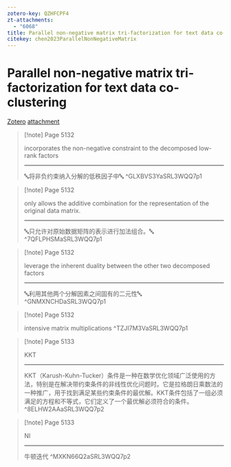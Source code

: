 ```yaml
---
zotero-key: QZHFCPF4
zt-attachments:
  - "6068"
title: Parallel non-negative matrix tri-factorization for text data co-clustering
citekey: chen2023ParallelNonNegativeMatrix
---
```

# Parallel non-negative matrix tri-factorization for text data co-clustering

[Zotero](zotero://select/library/items/QZHFCPF4) [attachment](<file:///Users/zihanwu/Zotero/storage/SRL3WQQ7/Chen%20et%20al.%20-%202023%20-%20Parallel%20non-negative%20matrix%20tri-factorization%20for%20text%20data%20co-clustering.pdf>)

> [!note] Page 5132
> 
> incorporates the non-negative constraint to the decomposed low-rank factors
> 
> ---
> 🔤将非负约束纳入分解的低秩因子中🔤
> ^GLXBVS3YaSRL3WQQ7p1

> [!note] Page 5132
> 
> only allows the additive combination for the representation of the original data matrix.
> 
> ---
> 🔤只允许对原始数据矩阵的表示进行加法组合。🔤
> ^7QFLPHSMaSRL3WQQ7p1

> [!note] Page 5132
> 
> leverage the inherent duality between the other two decomposed factors
> 
> ---
> 🔤利用其他两个分解因素之间固有的二元性🔤
> ^GNMXNCHDaSRL3WQQ7p1

> [!note] Page 5132
> 
> intensive matrix multiplications
> ^TZJI7M3VaSRL3WQQ7p1

> [!note] Page 5133
> 
> KKT
> 
> ---
> KKT（Karush-Kuhn-Tucker）条件是一种在数学优化领域广泛使用的方法，特别是在解决带约束条件的非线性优化问题时。它是拉格朗日乘数法的一种推广，用于找到满足某些约束条件的最优解。KKT条件包括了一组必须满足的方程和不等式，它们定义了一个最优解必须符合的条件。
> ^8ELHW2AAaSRL3WQQ7p2

> [!note] Page 5133
> 
> NI
> 
> ---
> 牛顿迭代
> ^MXKN66Q2aSRL3WQQ7p2
